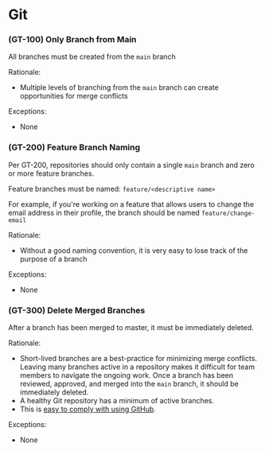 # Git

### \(GT-100\) Only Branch from Main

All branches must be created from the `main` branch

Rationale:

* Multiple levels of branching from the `main` branch can create opportunities for merge conflicts

Exceptions:

* None

### \(GT-200\) Feature Branch Naming

Per GT-200, repositories should only contain a single `main` branch and zero or more feature branches.

Feature branches must be named: `feature/<descriptive name>`

For example, if you're working on a feature that allows users to change the email address in their profile, the branch should be named `feature/change-email`

Rationale:

* Without a good naming convention, it is very easy to lose track of the purpose of a branch

Exceptions:

* None

### \(GT-300\) Delete Merged Branches

After a branch has been merged to master, it must be immediately deleted.

Rationale:

* Short-lived branches are a best-practice for minimizing merge conflicts. Leaving many branches active in a repository makes it difficult for team members to navigate the ongoing work. Once a branch has been reviewed, approved, and merged into the `main` branch, it should be immediately deleted.
* A healthy Git repository has a minimum of active branches.
* This is [easy to comply with using GitHub](https://help.github.com/en/github/administering-a-repository/managing-the-automatic-deletion-of-branches).

Exceptions:

* None

